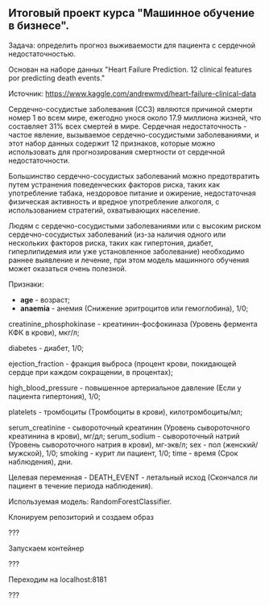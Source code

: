 ## Итоговый проект курса "Машинное обучение в бизнесе".

Задача: определить прогноз выживаемости для пациента с сердечной недостаточностью.

Основан на наборе данных "Heart Failure Prediction. 12 clinical features por predicting death events."

Источник: https://www.kaggle.com/andrewmvd/heart-failure-clinical-data

Сердечно-сосудистые заболевания (ССЗ) являются причиной смерти номер 1 во всем мире, ежегодно унося около 17.9 миллиона жизней, что составляет 31% всех смертей в мире. Сердечная недостаточность - частое явление, вызываемое сердечно-сосудистыми заболеваниями, и этот набор данных содержит 12 признаков, которые можно использовать для прогнозирования смертности от сердечной недостаточности.

Большинство сердечно-сосудистых заболеваний можно предотвратить путем устранения поведенческих факторов риска, таких как употребление табака, нездоровое питание и ожирение, недостаточная физическая активность и вредное употребление алкоголя, с использованием стратегий, охватывающих население.

Людям с сердечно-сосудистыми заболеваниями или с высоким риском сердечно-сосудистых заболеваний (из-за наличия одного или нескольких факторов риска, таких как гипертония, диабет, гиперлипидемия или уже установленное заболевание) необходимо раннее выявление и лечение, при этом модель машинного обучения может оказаться очень полезной.

Признаки:
- **age** - возраст;
- **anaemia** - анемия (Снижение эритроцитов или гемоглобина), 1/0;

creatinine_phosphokinase - креатинин-фосфокиназа (Уровень фермента КФК в крови), мкг/л;

diabetes - диабет, 1/0;

ejection_fraction - фракция выброса (процент крови, покидающей сердце при каждом сокращении, в процентах);

high_blood_pressure - повышенное артериальное давление (Если у пациента гипертония), 1/0;

platelets - тромбоциты (Тромбоциты в крови), килотромбоциты/мл;

serum_creatinine - сывороточный креатинин (Уровень сывороточного креатинина в крови), мг/дл;
serum_sodium - сывороточный натрий (Уровень сывороточного натрия в крови), мг-экв/л;
sex - пол (женский/мужской), 1/0;
smoking - курит ли пациент, 1/0;
time - время (Срок наблюдения), дни.

Целевая переменная - DEATH_EVENT - летальный исход (Скончался ли пациент в течение периода наблюдения).

Используемая модель: RandomForestClassifier.

Клонируем репозиторий и создаем образ

???

Запускаем контейнер

???

Переходим на localhost:8181

???
